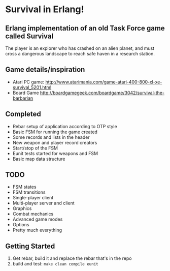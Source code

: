 # Survival in Erlang!
## Erlang implementation of an old Task Force game called Survival

The player is an explorer who has crashed on an alien planet, and must
cross a dangerous landscape to reach safe haven in a research station.

## Game details/inspiration
 * Atari PC game: http://www.atarimania.com/game-atari-400-800-xl-xe-survival_5201.html
 * Board Game http://boardgamegeek.com/boardgame/3042/survival-the-barbarian

## Completed
 * Rebar setup of application according to OTP style
 * Basic FSM for running the game created
 * Some records and lists in the header
 * New weapon and player record creators
 * Start/stop of the FSM
 * Eunit tests started for weapons and FSM
 * Basic map data structure
 
## TODO
 * FSM states
 * FSM transitions
 * Single-player client
 * Multi-player server and client
 * Graphics
 * Combat mechanics
 * Advanced game modes
 * Options
 * Pretty much everything
 
## Getting Started
 1. Get rebar, build it and replace the rebar that's in the repo
 2. build and test: `make clean compile eunit` 